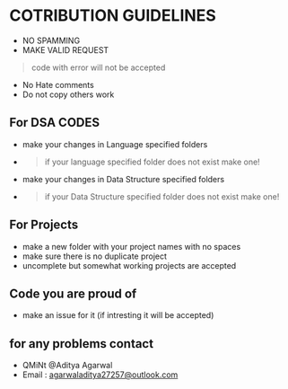 # COTRIBUTION GUIDELINES
- NO SPAMMING
- MAKE VALID REQUEST
>code with error will not be accepted
- No Hate comments
- Do not copy others work
## For DSA CODES
- make your changes in Language specified folders
- > if your language specified folder does not exist make one!
- make your changes in Data Structure specified folders
- > if your Data Structure specified folder does not exist make one!
## For Projects
- make a new folder with your project names with no spaces
- make sure there is no duplicate project
- uncomplete but somewhat working projects are accepted
## Code you are proud of
- make an issue for it (if intresting it will be accepted)
## for any problems contact
- QMiNt @Aditya Agarwal
- Email : agarwaladitya27257@outlook.com
